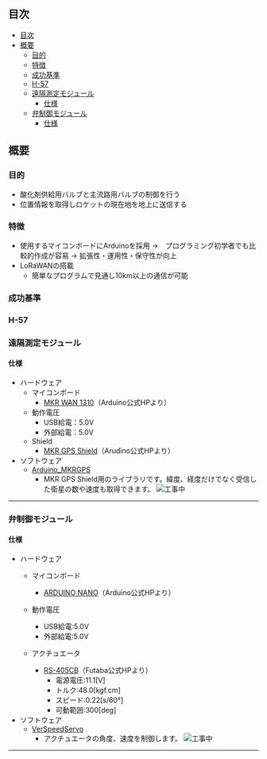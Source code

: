## 目次

- [目次](#目次)
- [概要](#概要)
  - [目的](#目的)
  - [特徴](#特徴)
  - [成功基準](#成功基準)
  - [H-57](#h-57)
  - [遠隔測定モジュール](#遠隔測定モジュール)
    - [仕様](#仕様)
  - [弁制御モジュール](#弁制御モジュール)
    - [仕様](#仕様-1)

## 概要

### 目的

- 酸化剤供給用バルブと主流路用バルブの制御を行う
- 位置情報を取得しロケットの現在地を地上に送信する

### 特徴

- 使用するマイコンボードにArduinoを採用
  →　プログラミング初学者でも比較的作成が容易
  → 拡張性・運用性・保守性が向上
- LoRaWANの搭載
  - 簡単なプログラムで見通し10km以上の通信が可能
  
### 成功基準

### H-57

### 遠隔測定モジュール
#### 仕様
- ハードウェア
  - マイコンボード
    - [MKR WAN 1310](https://docs.arduino.cc/hardware/mkr-wan-1310)（Arduino公式HPより）
  - 動作電圧
    - USB給電：5.0V
    - 外部給電：5.0V
  - Shield
    - [MKR GPS Shield](https://docs.arduino.cc/hardware/mkr-gps-shield?_gl=1*mc5mbr*_ga*MTQ0MTM0MzY4MS4xNjYyMDAyMTMy*_ga_NEXN8H46L5*MTY3NTIyOTgwNi44OC4xLjE2NzUyMzA4NTguMC4wLjA.)（Arudino公式HPより）
- ソフトウェア
  - [Arduino_MKRGPS](https://github.com/arduino-libraries/Arduino_MKRGPS)
    - MKR GPS Shield用のライブラリです。緯度、経度だけでなく受信した衛星の数や速度も取得できます。
![工事中](https://4.bp.blogspot.com/-iXsqh1jkecI/XgNpGfsJq-I/AAAAAAAADxo/kYPeM1jk6aAce9M7UVWSsx3FnH2IetOpQCK4BGAYYCw/s400/%25E3%2581%25A9%25E3%2581%2586%25E3%2581%2597%25E3%2581%25A6%25E5%25A4%259C%25E4%25B8%25AD%25E3%2581%25AB%25E9%25A1%2594.png "工事中")
***

### 弁制御モジュール
#### 仕様
- ハードウェア
  - マイコンボード
    - [ARDUINO NANO](https://docs.arduino.cc/hardware/nano?_gl=1*huj9p8*_ga*MTQ0MTM0MzY4MS4xNjYyMDAyMTMy*_ga_NEXN8H46L5*MTY3NTIyOTgwNi44OC4xLjE2NzUyMzAwODUuMC4wLjA.)（Arduino公式HPより）

  - 動作電圧
    - USB給電:5.0V
    - 外部給電:5.0V
  - アクチュエータ
    - [RS-405CB](https://www.futaba.co.jp/product/robot/command_type_servos/rs405cb)（Futaba公式HPより）
      - 電源電圧:11.1[V]
      - トルク:48.0[kgf.cm]
      - スピード:0.22[s/60°]
      - 可動範囲:300[deg]
- ソフトウェア
  - [VerSpeedServo](https://github.com/netlabtoolkit/VarSpeedServo)
    - アクチュエータの角度、速度を制御します。
  ![工事中](https://4.bp.blogspot.com/-iXsqh1jkecI/XgNpGfsJq-I/AAAAAAAADxo/kYPeM1jk6aAce9M7UVWSsx3FnH2IetOpQCK4BGAYYCw/s400/%25E3%2581%25A9%25E3%2581%2586%25E3%2581%2597%25E3%2581%25A6%25E5%25A4%259C%25E4%25B8%25AD%25E3%2581%25AB%25E9%25A1%2594.png "工事中")

***